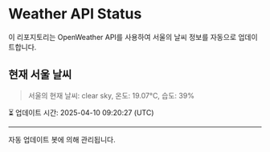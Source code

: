
# Weather API Status

이 리포지토리는 OpenWeather API를 사용하여 서울의 날씨 정보를 자동으로 업데이트합니다.

## 현재 서울 날씨
> 서울의 현재 날씨: clear sky, 온도: 19.07°C, 습도: 39%

⏳ 업데이트 시간: 2025-04-10 09:20:27 (UTC)

---
자동 업데이트 봇에 의해 관리됩니다.
